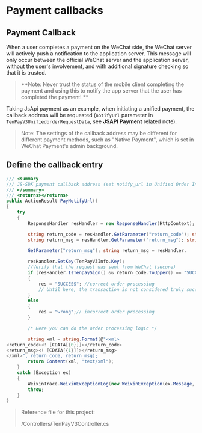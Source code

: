 # Payment callbacks

## Payment Callback

When a user completes a payment on the WeChat side, the WeChat server will actively push a notification to the application server. This message will only occur between the official WeChat server and the application server, without the user's involvement, and with additional signature checking so that it is trusted.

> **Note: Never trust the status of the mobile client completing the payment and using this to notify the app server that the user has completed the payment! **

Taking JsApi payment as an example, when initiating a unified payment, the callback address will be requested (`notifyUrl` parameter in `TenPayV3UnifiedorderRequestData`, see **JSAPI Payment** related note).

> Note: The settings of the callback address may be different for different payment methods, such as "Native Payment", which is set in WeChat Payment's admin background.

## Define the callback entry

```c#
/// <summary
/// JS-SDK payment callback address (set notify_url in Unified Order Interface)
/// </summary>
/// <returns></returns>
public ActionResult PayNotifyUrl()
{
    try
    {
        ResponseHandler resHandler = new ResponseHandler(HttpContext); string return_code = resHandler.

        string return_code = resHandler.GetParameter("return_code"); string return_msg = resHandler.
        string return_msg = resHandler.GetParameter("return_msg"); string return_msg = resHandler.

        GetParameter("return_msg"); string return_msg = resHandler.

        resHandler.SetKey(TenPayV3Info.Key);
        //Verify that the request was sent from WeChat (secure)
        if (resHandler.IsTenpaySign() && return_code.ToUpper() == "SUCCESS")
        {
            res = "SUCCESS"; //correct order processing
            // Until here, the transaction is not considered truly successful and database operations can be performed, but don't forget to return the message in the prescribed format!
        }
        else
        {
            res = "wrong";// incorrect order processing
        }

        /* Here you can do the order processing logic */

        string xml = string.Format(@"<xml>
<return_code><! [CDATA[{0}]]></return_code>
<return_msg><! [CDATA[{1}]]></return_msg>
</xml>", return_code, return_msg);
        return Content(xml, "text/xml");
    }
    catch (Exception ex)
    {
        WeixinTrace.WeixinExceptionLog(new WeixinException(ex.Message, ex));
        throw;
    }
}
```

> Reference file for this project:
>
> /Controllers/TenPayV3Controller.cs
